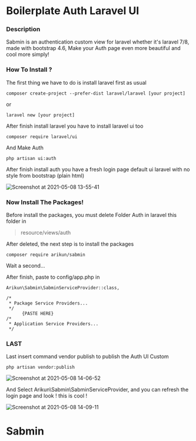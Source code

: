 # Boilerplate Auth Laravel UI

### Description
Sabmin is an authentication custom view for laravel whether it's laravel 7/8, made with bootstrap 4.6, Make your Auth page even more beautiful and cool more simply!

### How To Install ?
The first thing we have to do is install laravel first as usual

```
composer create-project --prefer-dist laravel/laravel [your project]
```

or

```
laravel new [your project]
```

After finish install laravel you have to install laravel ui too

```
composer require laravel/ui
```

And Make Auth

```
php artisan ui:auth
```

After finish install auth you have a fresh login page default ui laravel with no style from bootstrap (plain html) 

![Screenshot at 2021-05-08 13-55-41](https://user-images.githubusercontent.com/45889833/117530023-1fd04500-b005-11eb-964b-b9c9e8dce3fe.png)

### Now Install The Packages!
Before install the packages, you must delete Folder Auth in laravel 
this folder in

> resource/views/auth

After deleted, the next step is to install the packages

```
composer require arikun/sabmin
```

Wait a second...

After finish, paste to config/app.php in 

```
Arikun\Sabmin\SabminServiceProvider::class,
```

```
/*
 * Package Service Providers...
 */
      {PASTE HERE}
/*
 * Application Service Providers...
 */
```

### LAST 
Last insert command vendor publish to publish the Auth UI Custom

```
php artisan vendor:publish 
```

![Screenshot at 2021-05-08 14-06-52](https://user-images.githubusercontent.com/45889833/117530320-ab96a100-b006-11eb-8d0c-16ffd13d2062.png)

And Select Arikun\Sabmin\SabminServiceProvider, and you can refresh the login page and look ! this is cool !

![Screenshot at 2021-05-08 14-09-11](https://user-images.githubusercontent.com/45889833/117530365-04fed000-b007-11eb-98ac-6a13ed091a11.png)



# Sabmin
